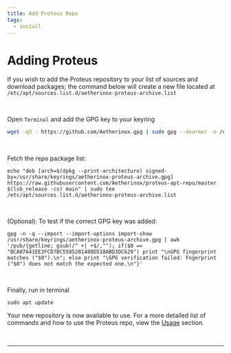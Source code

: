 ```yaml
---
title: Add Proteus Repo
tags:
  - install
---
```


# Adding Proteus
If you wish to add the Proteus repository to your list of sources and download packages; the command below will create a new file located at `/etc/apt/sources.list.d/aetherinox-proteus-archive.list`

<br />

Open `Terminal` and add the GPG key to your keyring
```bash
wget -qO - https://github.com/Aetherinox.gpg | sudo gpg --dearmor -o /usr/share/keyrings/aetherinox-proteus-archive.gpg
```

<br />

Fetch the repo package list:
```shell
echo "deb [arch=$(dpkg --print-architecture) signed-by=/usr/share/keyrings/aetherinox-proteus-archive.gpg] https://raw.githubusercontent.com/Aetherinox/proteus-apt-repo/master $(lsb_release -cs) main" | sudo tee /etc/apt/sources.list.d/aetherinox-proteus-archive.list
```

<br />

(Optional): To test if the correct GPG key was added:
```shell
gpg -n -q --import --import-options import-show /usr/share/keyrings/aetherinox-proteus-archive.gpg | awk '/pub/{getline; gsub(/^ +| +$/,""); if($0 == "BCA07641EE3FCD7BC5585281488D518ABD3DC629") print "\nGPG fingerprint matches ("$0").\n"; else print "\GPG verification failed: Fngerprint ("$0") does not match the expected one.\n"}'
```

<br />

Finally, run in terminal
```shell
sudo apt update
```

Your new repository is now available to use. For a more detailed list of commands and how to use the Proteus repo, view the [Usage](../../usage/install) section.

<br />

---

<br />
